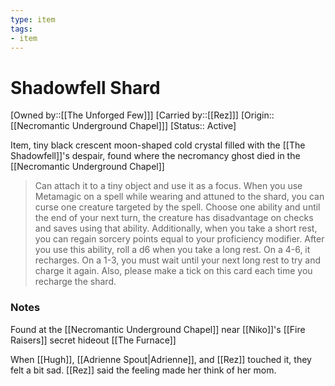 ```yaml
---
type: item
tags:
- item
---
```


#  Shadowfell Shard

[Owned by::[[The Unforged Few]]]
[Carried by::[[Rez]]]
[Origin:: [[Necromantic Underground Chapel]]]
[Status:: Active]

Item,  tiny black crescent moon-shaped cold crystal filled with the [[The Shadowfell]]'s despair, found where the necromancy ghost died in the [[Necromantic Underground Chapel]]


> Can attach it to a tiny object and use it as a focus. When you use Metamagic on a spell while wearing and attuned to the shard, you can curse one creature targeted by the spell. Choose one ability and until the end of your next turn, the creature has disadvantage on checks and saves using that ability. Additionally, when you take a short rest, you can regain sorcery points equal to your proficiency modifier. After you use this ability, roll a d6 when you take a long rest. On a 4-6, it recharges. On a 1-3, you must wait until your next long rest to try and charge it again. Also, please make a tick on this card each time you recharge the shard. 


### Notes

Found at the [[Necromantic Underground Chapel]] near [[Niko]]'s [[Fire Raisers]] secret hideout [[The Furnace]]

When [[Hugh]], [[Adrienne Spout|Adrienne]], and [[Rez]] touched it, they felt a bit sad. [[Rez]] said the feeling made her think of her mom.